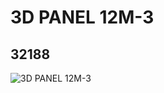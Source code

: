 # 3D PANEL 12M-3
## 32188
![3D PANEL 12M-3](https://lc-www-live-s.legocdn.com/media/bricks/5/2/4261232.jpg)
